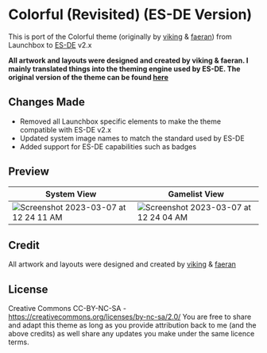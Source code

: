 # Colorful (Revisited) (ES-DE Version)
This is port of the Colorful theme (originally by [viking](https://forums.launchbox-app.com/profile/70421-viking/) & [faeran](https://forums.launchbox-app.com/profile/76940-faeran/)) from Launchbox to [ES-DE](https://es-de.org/) v2.x

**All artwork and layouts were designed and created by viking & faeran.  I mainly translated things into the theming engine used by ES-DE. The original version of the theme can be found [here](https://forums.launchbox-app.com/files/file/2081-colorful-bigbox-theme)**

## Changes Made
- Removed all Launchbox specific elements to make the theme compatible with ES-DE v2.x
- Updated system image names to match the standard used by ES-DE
- Added support for ES-DE capabilities such as badges

## **Preview**

| System View | Gamelist View |
|----|----|
| <img alt="Screenshot 2023-03-07 at 12 24 11 AM" src="https://user-images.githubusercontent.com/1454947/223330523-c3cff969-f779-435f-820a-437eefe9ad4a.png"> | <img alt="Screenshot 2023-03-07 at 12 24 04 AM" src="https://user-images.githubusercontent.com/1454947/223330547-e191b8e8-6feb-4ff9-a097-b3010db2e3a1.png"> |

## **Credit**
All artwork and layouts were designed and created by [viking](https://forums.launchbox-app.com/profile/70421-viking/) & [faeran](https://forums.launchbox-app.com/files/file/2081-colorful-bigbox-theme)

## **License**
Creative Commons CC-BY-NC-SA - https://creativecommons.org/licenses/by-nc-sa/2.0/
You are free to share and adapt this theme as long as you provide attribution back to me (and the above credits) as well share any updates you make under the same licence terms.
